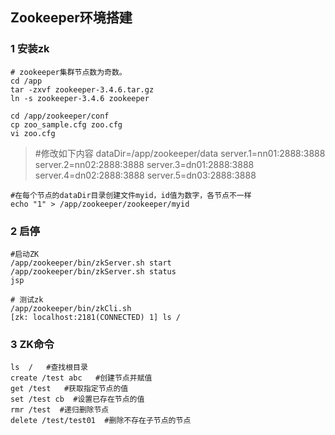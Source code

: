 ## Zookeeper环境搭建

### 1 安装zk

```shell
# zookeeper集群节点数为奇数。
cd /app
tar -zxvf zookeeper-3.4.6.tar.gz
ln -s zookeeper-3.4.6 zookeeper

cd /app/zookeeper/conf
cp zoo_sample.cfg zoo.cfg
vi zoo.cfg
```

>#修改如下内容
>dataDir=/app/zookeeper/data
>server.1=nn01:2888:3888
>server.2=nn02:2888:3888
>server.3=dn01:2888:3888
>server.4=dn02:2888:3888
>server.5=dn03:2888:3888

```shell
#在每个节点的dataDir目录创建文件myid，id值为数字，各节点不一样
echo "1" > /app/zookeeper/zookeeper/myid
```

### 2 启停

```shell
#启动ZK
/app/zookeeper/bin/zkServer.sh start
/app/zookeeper/bin/zkServer.sh status
jsp

# 测试zk
/app/zookeeper/bin/zkCli.sh
[zk: localhost:2181(CONNECTED) 1] ls /
```

### 3 ZK命令

```shell
ls  /   #查找根目录
create /test abc   #创建节点并赋值
get /test   #获取指定节点的值
set /test cb  #设置已存在节点的值
rmr /test  #递归删除节点
delete /test/test01  #删除不存在子节点的节点
```

